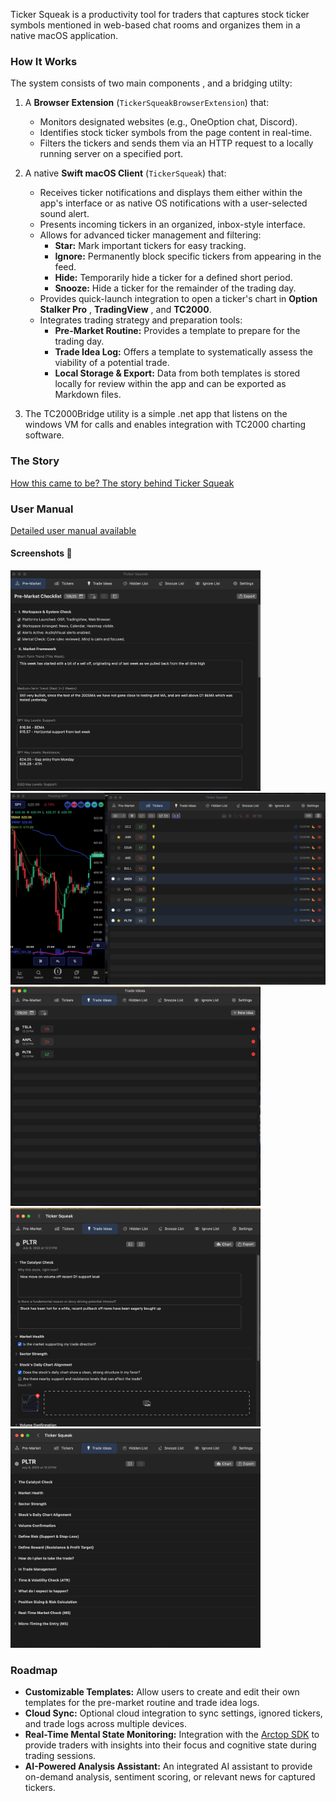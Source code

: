 Ticker Squeak is a productivity tool for traders that captures stock ticker symbols mentioned in web-based chat rooms and organizes them in a native macOS application.

### How It Works

The system consists of two main components , and a bridging utilty:

1.  A **Browser Extension** (`TickerSqueakBrowserExtension`) that:
    * Monitors designated websites (e.g., OneOption chat, Discord).
    * Identifies stock ticker symbols from the page content in real-time.
    * Filters the tickers and sends them via an HTTP request to a locally running server on a specified port.

2.  A native **Swift macOS Client** (`TickerSqueak`) that:
    * Receives ticker notifications and displays them either within the app's interface or as native OS notifications with a user-selected sound alert.
    * Presents incoming tickers in an organized, inbox-style interface.
    * Allows for advanced ticker management and filtering:
        * **Star:** Mark important tickers for easy tracking.
        * **Ignore:** Permanently block specific tickers from appearing in the feed.
        * **Hide:** Temporarily hide a ticker for a defined short period.
        * **Snooze:** Hide a ticker for the remainder of the trading day.
    * Provides quick-launch integration to open a ticker's chart in **Option Stalker Pro** , **TradingView** , and **TC2000**.
    * Integrates trading strategy and preparation tools:
        * **Pre-Market Routine:** Provides a template to prepare for the trading day.
        * **Trade Idea Log:** Offers a template to systematically assess the viability of a potential trade.
        * **Local Storage & Export:** Data from both templates is stored locally for review within the app and can be exported as Markdown files.

3. The TC2000Bridge utility is a simple .net app that listens on the windows VM for calls and enables integration with TC2000 charting software.

### The Story

[How this came to be? The story behind Ticker Squeak](./the-story.md)

### User Manual

[Detailed user manual available](./manual.md)

#### Screenshots 📸

<a href="macos/ScreenShots/premarket.png">
  <img src="macos/ScreenShots/premarket.png" width="400">
</a>

<a href="macos/ScreenShots/main.png">
  <img src="macos/ScreenShots/main.png" width="580">
</a>

<a href="macos/ScreenShots/tradelist.png">
  <img src="macos/ScreenShots/tradelist.png" width="400">
</a>

<a href="macos/ScreenShots/tradeidea1.png">
  <img src="macos/ScreenShots/tradeidea1.png" width="400">
</a>

<a href="macos/ScreenShots/tradeidea2.png">
  <img src="macos/ScreenShots/tradeidea2.png" width="400">
</a>


### Roadmap

* **Customizable Templates:** Allow users to create and edit their own templates for the pre-market routine and trade idea logs.
* **Cloud Sync:** Optional cloud integration to sync settings, ignored tickers, and trade logs across multiple devices.
* **Real-Time Mental State Monitoring:** Integration with the [Arctop SDK](https://github.com/arctop/iOS-SDK) to provide traders with insights into their focus and cognitive state during trading sessions.
* **AI-Powered Analysis Assistant:** An integrated AI assistant to provide on-demand analysis, sentiment scoring, or relevant news for captured tickers.

